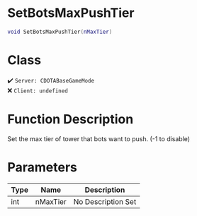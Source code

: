 # SetBotsMaxPushTier
```lua
void SetBotsMaxPushTier(nMaxTier)
```
# Class
✔️ `Server: CDOTABaseGameMode`  
❌ `Client: undefined`  

# Function Description
Set the max tier of tower that bots want to push. (-1 to disable)
# Parameters
Type|Name|Description
--|--|--
int|nMaxTier|No Description Set
